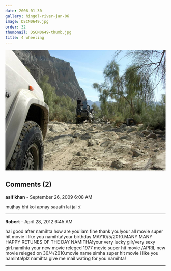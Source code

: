 ```yaml
---
date: 2006-01-30
gallery: hingol-river-jan-06
image: DSCN0649.jpg
order: 32
thumbnail: DSCN0649-thumb.jpg
title: 4 wheeling
---
```


![4 wheeling](./DSCN0649.jpg)

<div id="comments">

## Comments (2)

**asif khan** - September 26, 2009  6:08 AM

mujhay bhi koi apnay saaath lai jai :(

---

**Robert** - April 28, 2012  6:45 AM

hai good after namihta how are you!iam fine thank you!your all movie super hit movie i like you namihta!your birthday MAY10/5/2010.MANY MANY HAPPY RETUNES OF THE DAY NAMITHA!your very lucky gilr/very sexy girl.namihta your new movie releged 1977 movie super hit movie /APRIL new movie releged on 30/4/2010.movie name simha super hit movie i like you namihta!plz namihta give me mail wating for you namihta!

---

</div>